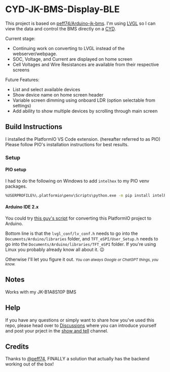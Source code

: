 # CYD-JK-BMS-Display-BLE

This project is based on [peff74/Arduino-jk-bms](https://github.com/peff74/Arduino-jk-bms). I'm using [LVGL](https://lvgl.io/) so I can view the data and control the BMS directly on a [CYD](https://github.com/witnessmenow/ESP32-Cheap-Yellow-Display).




Current stage:
- Continuing work on converting to LVGL instead of the webserver/webpage.
- SOC, Voltage, and Current are displayed on home screen
- Cell Voltages and Wire Resistances are available from their respective screens

Future Features:
- List and select available devices
- Show device name on home screen header
- Variable screen dimming using onboard LDR (option selectable from settings)
- Add ability to show multiple devices by scrolling through main screen


## Build Instructions

I installed the PlatformIO VS Code extension. (hereafter referred to as PIO) 
Please follow PIO's installation instructions for best results.

### Setup



#### PIO setup

I had to do the following on Windows to add ```intelhex``` to my PIO venv packages.
```bash
%USERPROFILE%\.platformio\penv\Scripts\python.exe -m pip install intelhex
```

#### Arduino IDE 2.x

You could try [this guy's script](https://runningdeveloper.com/blog/platformio-project-to-arduino-ide/) for
converting this PlatformIO project to Arduino.

Bottom line is that the ```lvgl_conf/lv_conf.h``` needs to go into the ```Documents/Arduino/libraries``` folder,
and ```TFT_eSPI/User_Setup.h``` needs to go into the ```Documents/Arduino/libraries/TFT_eSPI``` folder.
If you're using Linux you probably already know all about it. 😉

Otherwise I'll let you figure it out. <i><small>You can always Google or ChatGPT things, you know.</small></i>

## Notes

Works with my JK-B1A8S10P BMS

## Help

If you have any questions or simply want to share how you've used this repo, please head over to [Discussions](https://github.com/Giddy-Up224/CYD-JK-BMS-Display-BLE/discussions/1) where you can introduce yourself and post your prject in the [show and tell](https://github.com/Giddy-Up224/CYD-JK-BMS-Display-BLE/discussions/categories/show-and-tell) channel.

## Credits

Thanks to [@peff74](https://github.com/peff74/), FINALLY a solution that actually has the backend working out of the box!